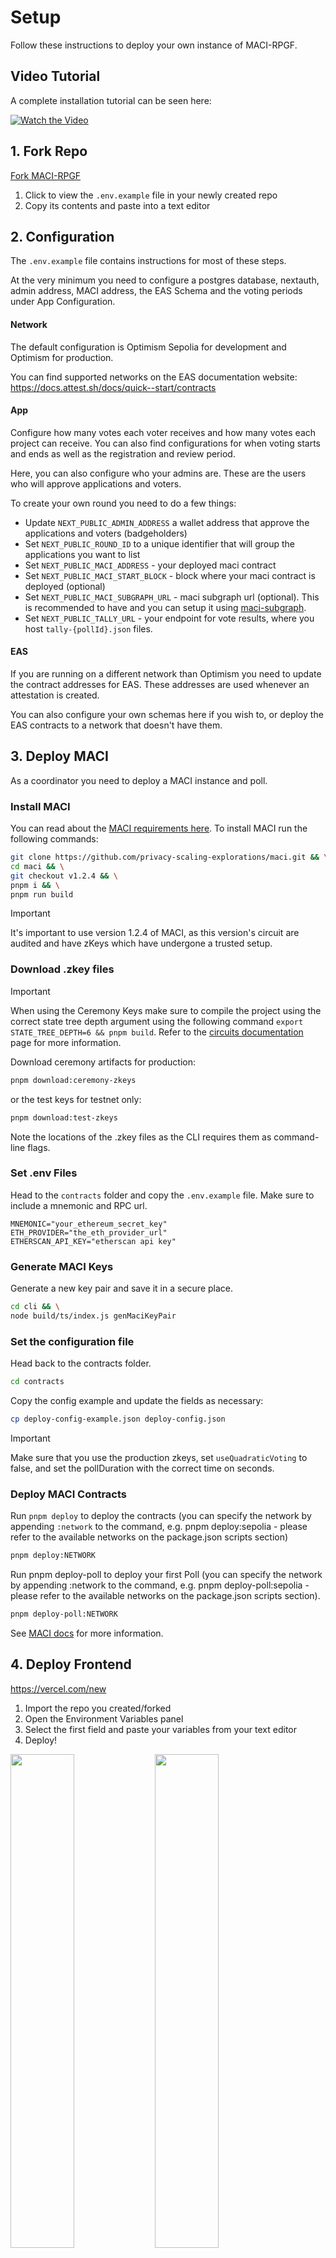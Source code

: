 # Setup

Follow these instructions to deploy your own instance of MACI-RPGF.

## Video Tutorial

A complete installation tutorial can be seen here:

[![Watch the Video](https://img.youtube.com/vi/86VBbO1E4Vk/0.jpg)](https://www.youtube.com/watch?v=86VBbO1E4Vk)

## 1. Fork Repo

[Fork MACI-RPGF](https://github.com/privacy-scaling-explorations/maci-rpgf/tree/main)

1. Click to view the `.env.example` file in your newly created repo
2. Copy its contents and paste into a text editor

## 2. Configuration

The `.env.example` file contains instructions for most of these steps.

At the very minimum you need to configure a postgres database, nextauth, admin address, MACI address, the EAS Schema and the voting periods under App Configuration.

#### Network

The default configuration is Optimism Sepolia for development and Optimism for production.

You can find supported networks on the EAS documentation website: https://docs.attest.sh/docs/quick--start/contracts

#### App

Configure how many votes each voter receives and how many votes each project can receive.
You can also find configurations for when voting starts and ends as well as the registration and review period.

Here, you can also configure who your admins are. These are the users who will approve applications and voters.

To create your own round you need to do a few things:

- Update `NEXT_PUBLIC_ADMIN_ADDRESS` a wallet address that approve the applications and voters (badgeholders)
- Set `NEXT_PUBLIC_ROUND_ID` to a unique identifier that will group the applications you want to list
- Set `NEXT_PUBLIC_MACI_ADDRESS` - your deployed maci contract
- Set `NEXT_PUBLIC_MACI_START_BLOCK` - block where your maci contract is deployed (optional)
- Set `NEXT_PUBLIC_MACI_SUBGRAPH_URL` - maci subgraph url (optional). This is recommended to have and you can setup it using [maci-subgraph](https://github.com/privacy-scaling-explorations/maci/tree/dev/subgraph).
- Set `NEXT_PUBLIC_TALLY_URL` - your endpoint for vote results, where you host `tally-{pollId}.json` files.

#### EAS

If you are running on a different network than Optimism you need to update the contract addresses for EAS. These addresses are used whenever an attestation is created.

You can also configure your own schemas here if you wish to, or deploy the EAS contracts to a network that doesn't have them.

## 3. Deploy MACI

As a coordinator you need to deploy a MACI instance and poll.

### Install MACI

You can read about the [MACI requirements here](https://maci.pse.dev/docs/v1.2/installation). To install MACI run the following commands:

```bash
git clone https://github.com/privacy-scaling-explorations/maci.git && \
cd maci && \
git checkout v1.2.4 && \
pnpm i && \
pnpm run build
```

> [!IMPORTANT]
> It's important to use version 1.2.4 of MACI, as this version's circuit are audited and have zKeys which have undergone a trusted setup.

### Download .zkey files

> [!IMPORTANT]
> When using the Ceremony Keys make sure to compile the project using the correct state tree depth argument using the following command `export STATE_TREE_DEPTH=6 && pnpm build`. Refer to the [circuits documentation](https://maci.pse.dev/docs/developers-references/zk-snark-circuits/) page for more information.

Download ceremony artifacts for production:

```bash
pnpm download:ceremony-zkeys
```

or the test keys for testnet only:

```bash
pnpm download:test-zkeys
```

Note the locations of the .zkey files as the CLI requires them as command-line flags.

### Set .env Files

Head to the `contracts` folder and copy the `.env.example` file. Make sure to include a mnemonic and RPC url.

```
MNEMONIC="your_ethereum_secret_key"
ETH_PROVIDER="the_eth_provider_url"
ETHERSCAN_API_KEY="etherscan api key"
```

### Generate MACI Keys

Generate a new key pair and save it in a secure place.

```bash
cd cli && \
node build/ts/index.js genMaciKeyPair
```

### Set the configuration file

Head back to the contracts folder.

```bash
cd contracts
```

Copy the config example and update the fields as necessary:

```bash
cp deploy-config-example.json deploy-config.json
```

> [!IMPORTANT]
> Make sure that you use the production zkeys, set `useQuadraticVoting` to false, and set the pollDuration with the correct time on seconds.

### Deploy MACI Contracts

Run `pnpm deploy` to deploy the contracts (you can specify the network by appending `:network` to the command, e.g. pnpm deploy:sepolia - please refer to the available networks on the package.json scripts section)

```bash
pnpm deploy:NETWORK
```

Run pnpm deploy-poll to deploy your first Poll (you can specify the network by appending :network to the command, e.g. pnpm deploy-poll:sepolia - please refer to the available networks on the package.json scripts section).

```sh
pnpm deploy-poll:NETWORK
```

See [MACI docs](https://maci.pse.dev/docs/v1.2/integrating#deployment) for more information.

## 4. Deploy Frontend

https://vercel.com/new

1. Import the repo you created/forked
2. Open the Environment Variables panel
3. Select the first field and paste your variables from your text editor
4. Deploy!

<div>
  <img width="45%" src="./images/vercel_new.png" />
  <img width="45%" src="./images/vercel_configure.png" />
</div>

## Poll finalization

Once the voting time has ended, as a coordinator, first you need to merge signups and messages (votes). Head to MACI contracts repository and run the merge command with the deployed poll:

```bash
cd contracts  && \
pnpm merge:[network] --poll [poll-id]
```

> [!IMPORTANT]
> For version 1.2.3 you need to deploy a new MACI contract for a new round.

Then the coordinator generates proofs for the message processing, and tally calculations. This allows to publish the poll results on-chain and then everyone can verify the results when the poll is over:

```bash
pnpm run prove:[network] --poll [poll-id] \
    --coordinator-private-key [coordinator-maci-private-key] \
    --tally-file ../cli/tally.json \
    --output-dir ../cli/proofs/ \
    --start-block 12946802
```

> [!IMPORTANT]
> We suggest including the --start-block flag, proving requires fetching all events from the smart contracts and by default starts from block zero, this would take a lot of time and is error-prone due to RPC provider limitations.

Once you have the tally.json file you can rename it (tally-{pollId}.json), upload it and add it as an environment variable `NEXT_PUBLIC_TALLY_URL` to show the results.

## Additional configuration

### Configure theme and metadata

Edit `tailwind.config.ts` and `src/config.ts`

_You can edit files directly in GitHub by navigating to a file and clicking the Pen icon to the right._

### Creating EAS Schemas and Attestations

You can create your own schemas by running this script.

```sh
WALLET_PRIVATEKEY="0x..." npm run eas:registerSchemas
```
